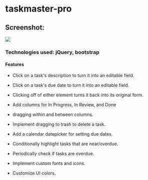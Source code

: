 # taskmaster-pro
## Screenshot:
![](assets/img/Taskmaster-Pro-homepage)

### Technologies used: jQuery, bootstrap

#### Features
- Click on a task's description to turn it into an editable field.
- Click on a task's due date to turn it into an editable field.
- Clicking off of either element turns it back into its original form.

- Add columns for In Progress, In Review, and Done

- dragging within and between columns.
- Implement dragging to trash to delete a task.

- Add a calendar datepicker for setting due dates.
- Conditionally highlight tasks that are near/overdue.


- Periodically check if tasks are overdue.
- Implement custom fonts and icons.
- Customize UI colors.

